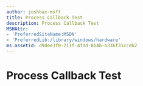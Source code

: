 ```yaml
---
author: joshbax-msft
title: Process Callback Test
description: Process Callback Test
MSHAttr:
- 'PreferredSiteName:MSDN'
- 'PreferredLib:/library/windows/hardware'
ms.assetid: d9dee3f0-211f-4fdd-8b4b-b336f31cceb2
---
```


# Process Callback Test

 






